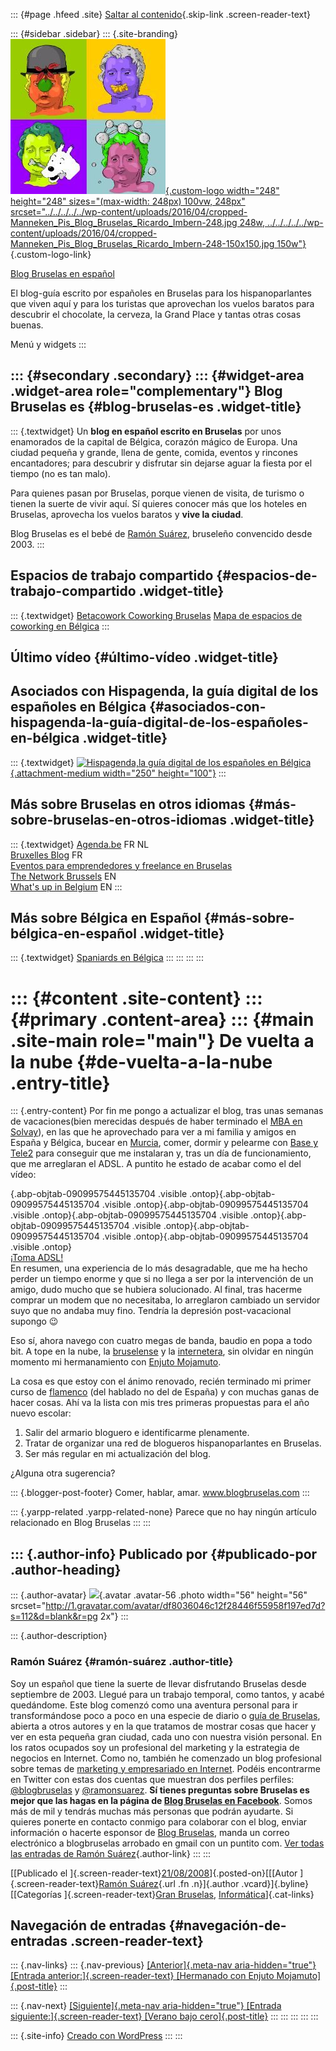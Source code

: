 ::: {#page .hfeed .site}
[Saltar al
contenido](../../../../../index.html?p=137#content){.skip-link
.screen-reader-text}

::: {#sidebar .sidebar}
::: {.site-branding}
[![](../../../../../wp-content/uploads/2016/04/cropped-Manneken_Pis_Blog_Bruselas_Ricardo_Imbern-248.jpg){.custom-logo
width="248" height="248" sizes="(max-width: 248px) 100vw, 248px"
srcset="../../../../../wp-content/uploads/2016/04/cropped-Manneken_Pis_Blog_Bruselas_Ricardo_Imbern-248.jpg 248w, ../../../../../wp-content/uploads/2016/04/cropped-Manneken_Pis_Blog_Bruselas_Ricardo_Imbern-248-150x150.jpg 150w"}](../../../../../index.html){.custom-logo-link}

[Blog Bruselas en español](../../../../../index.html)

El blog-guía escrito por españoles en Bruselas para los hispanoparlantes
que viven aquí y para los turistas que aprovechan los vuelos baratos
para descubrir el chocolate, la cerveza, la Grand Place y tantas otras
cosas buenas.

Menú y widgets
:::

::: {#secondary .secondary}
::: {#widget-area .widget-area role="complementary"}
Blog Bruselas es {#blog-bruselas-es .widget-title}
----------------

::: {.textwidget}
Un **blog en español escrito en Bruselas** por unos enamorados de la
capital de Bélgica, corazón mágico de Europa. Una ciudad pequeña y
grande, llena de gente, comida, eventos y rincones encantadores; para
descubrir y disfrutar sin dejarse aguar la fiesta por el tiempo (no es
tan malo).

Para quienes pasan por Bruselas, porque vienen de visita, de turismo o
tienen la suerte de vivir aquí. Sí quieres conocer más que los hoteles
en Bruselas, aprovecha los vuelos baratos y **vive la ciudad**.

Blog Bruselas es el bebé de [Ramón Suárez](http://www.ramonsuarez.com),
bruseleño convencido desde 2003.
:::

Espacios de trabajo compartido {#espacios-de-trabajo-compartido .widget-title}
------------------------------

::: {.textwidget}
[Betacowork Coworking Bruselas](http://www.betacowork.com) [Mapa de
espacios de coworking en Bélgica](http://coworkingbelgium.com)
:::

Último vídeo {#último-vídeo .widget-title}
------------

Asociados con Hispagenda, la guía digital de los españoles en Bélgica {#asociados-con-hispagenda-la-guía-digital-de-los-españoles-en-bélgica .widget-title}
---------------------------------------------------------------------

::: {.textwidget}
[![Hispagenda,la guía digital de los españoles en
Bélgica](../../../../../wp-content/uploads/2010/04/Hispagenda-250px.gif "Hispagenda, la guía digital de los españoles en Bélgica"){.attachment-medium
width="250" height="100"}](http://www.hispagenda.com)
:::

Más sobre Bruselas en otros idiomas {#más-sobre-bruselas-en-otros-idiomas .widget-title}
-----------------------------------

::: {.textwidget}
[Agenda.be](http://www.agenda.be) FR NL\
[Bruxelles Blog](http://www.bxlblog.be/) FR\
[Eventos para emprendedores y freelance en
Bruselas](http://www.betacowork.com/events/)\
[The Network
Brussels](http://groups.yahoo.com/group/TheNetworkBrussels/) EN\
[What\'s up in Belgium](http://www.whatsupin.be/) EN
:::

Más sobre Bélgica en Español {#más-sobre-bélgica-en-español .widget-title}
----------------------------

::: {.textwidget}
[Spaniards en Bélgica](http://www.spaniards.es/paises/belgica)
:::
:::
:::
:::

::: {#content .site-content}
::: {#primary .content-area}
::: {#main .site-main role="main"}
De vuelta a la nube {#de-vuelta-a-la-nube .entry-title}
===================

::: {.entry-content}
Por fin me pongo a actualizar el blog, tras unas semanas de
vacaciones(bien merecidas después de haber terminado el [MBA en
Solvay](http://www.solvay.edu/EN/Programmes/mba/)), en las que he
aprovechado para ver a mi familia y amigos en España y Bélgica, bucear
en [Murcia](http://www.rivemar.com/a.php), comer, dormir y pelearme con
[Base y Tele2](http://www.basefreedom.be/webmail/index.php) para
conseguir que me instalaran y, tras un día de funcionamiento, que me
arreglaran el ADSL. A puntito he estado de acabar como el del vídeo:

[](http://zappinternet.com/v/cetKxuQpaF "Click here to block this object with Adblock Plus"){.abp-objtab-09099575445135704
.visible
.ontop}[](http://zappinternet.com/v/cetKxuQpaF "Click here to block this object with Adblock Plus"){.abp-objtab-09099575445135704
.visible
.ontop}[](http://zappinternet.com/v/cetKxuQpaF "Click here to block this object with Adblock Plus"){.abp-objtab-09099575445135704
.visible
.ontop}[](http://zappinternet.com/v/cetKxuQpaF "Click here to block this object with Adblock Plus"){.abp-objtab-09099575445135704
.visible
.ontop}[](http://zappinternet.com/v/cetKxuQpaF "Click here to block this object with Adblock Plus"){.abp-objtab-09099575445135704
.visible
.ontop}[](http://zappinternet.com/v/cetKxuQpaF "Click here to block this object with Adblock Plus"){.abp-objtab-09099575445135704
.visible
.ontop}[](http://zappinternet.com/v/cetKxuQpaF "Click here to block this object with Adblock Plus"){.abp-objtab-09099575445135704
.visible .ontop}\
[¡Toma ADSL!](http://www.zappinternet.com/video/cetKxuQpaF/Toma-ADSL)\
En resumen, una experiencia de lo más desagradable, que me ha hecho
perder un tiempo enorme y que si no llega a ser por la intervención de
un amigo, dudo mucho que se hubiera solucionado. Al final, tras hacerme
comprar un modem que no necesitaba, lo arreglaron cambiado un servidor
suyo que no andaba muy fino. Tendría la depresión post-vacacional
supongo 😉

Eso sí, ahora navego con cuatro megas de banda, baudio en popa a todo
bit. A tope en la nube, la
[bruselense](http://www.flickr.com/photos/phazer/2741636349) y la
[internetera](http://es.wikipedia.org/wiki/Cloud_Computing), sin olvidar
en ningún momento mi hermanamiento con [Enjuto
Mojamuto](http://comerhablaramar.blogspot.com/2008/05/hermanado-con-enjuto-mojamuto.html).

La cosa es que estoy con el ánimo renovado, recién terminado mi primer
curso de [flamenco](http://www.huisnederlandsbrussel.be/en/huis.html)
(del hablado no del de España) y con muchas ganas de hacer cosas. Ahí va
la lista con mis tres primeras propuestas para el año nuevo escolar:

1.  Salir del armario bloguero e identificarme plenamente.
2.  Tratar de organizar una red de blogueros hispanoparlantes en
    Bruselas.
3.  Ser más regular en mi actualización del blog.

¿Alguna otra sugerencia?

::: {.blogger-post-footer}
Comer, hablar, amar. www.blogbruselas.com
:::

::: {.yarpp-related .yarpp-related-none}
Parece que no hay ningún artículo relacionado en Blog Bruselas
:::
:::

::: {.author-info}
Publicado por {#publicado-por .author-heading}
-------------

::: {.author-avatar}
![](http://1.gravatar.com/avatar/df8036046c12f28446f55958f197ed7d?s=56&d=blank&r=pg){.avatar
.avatar-56 .photo width="56" height="56"
srcset="http://1.gravatar.com/avatar/df8036046c12f28446f55958f197ed7d?s=112&d=blank&r=pg 2x"}
:::

::: {.author-description}
### Ramón Suárez {#ramón-suárez .author-title}

Soy un español que tiene la suerte de llevar disfrutando Bruselas desde
septiembre de 2003. Llegué para un trabajo temporal, como tantos, y
acabé quedándome. Este blog comenzó como una aventura personal para ir
transformándose poco a poco en una especie de diario o [guía de
Bruselas](../../../../../index.html), abierta a otros autores y en la
que tratamos de mostrar cosas que hacer y ver en esta pequeña gran
ciudad, cada uno con nuestra visión personal. En los ratos ocupados soy
un profesional del marketing y la estrategia de negocios en Internet.
Como no, también he comenzado un blog profesional sobre temas de
[marketing y empresariado en Internet](http://ramonsuarez.com). Podéis
encontrarme en Twitter con estas dos cuentas que muestran dos perfiles
perfiles: [\@blogbruselas](http://twitter.com/blogbruselas) y
[\@ramonsuarez](http://twitter.com/ramonsuarez). **Sí tienes preguntas
sobre Bruselas es mejor que las hagas en la página de [Blog Bruselas en
Facebook](http://www.facebook.com/blogbruselas)**. Somos más de mil y
tendrás muchas más personas que podrán ayudarte. Si quieres ponerte en
contacto conmigo para colaborar con el blog, enviar información o
hacerte esponsor de [Blog Bruselas](../../../../../index.html), manda un
correo electrónico a blogbruselas arrobado en gmail con un puntito com.
[Ver todas las entradas de Ramón
Suárez](../../../../2010/04/30/index.html?author=2){.author-link}
:::
:::

[[Publicado el
]{.screen-reader-text}[21/08/2008](../../../../../index.html?p=137)]{.posted-on}[[[Autor
]{.screen-reader-text}[Ramón
Suárez](../../../../2010/04/30/index.html?author=2){.url .fn
.n}]{.author .vcard}]{.byline}[[Categorías ]{.screen-reader-text}[Gran
Bruselas](../../../../category/gran-bruselas/index.html),
[Informática](../../../../category/informatica/index.html)]{.cat-links}

Navegación de entradas {#navegación-de-entradas .screen-reader-text}
----------------------

::: {.nav-links}
::: {.nav-previous}
[[Anterior]{.meta-nav aria-hidden="true"} [Entrada
anterior:]{.screen-reader-text} [Hermanado con Enjuto
Mojamuto]{.post-title}](../../../../../index.html?p=136)
:::

::: {.nav-next}
[[Siguiente]{.meta-nav aria-hidden="true"} [Entrada
siguiente:]{.screen-reader-text} [Verano bajo
cero]{.post-title}](../../../../../index.html?p=138)
:::
:::
:::
:::
:::

::: {.site-info}
[Creado con WordPress](https://es.wordpress.org/)
:::
:::
